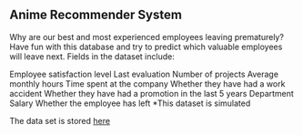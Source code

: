 Anime Recommender System
-----------------------

Why are our best and most experienced employees leaving prematurely? Have fun with this database and try to predict which valuable employees will leave next. Fields in the dataset include:

Employee satisfaction level
Last evaluation
Number of projects
Average monthly hours
Time spent at the company
Whether they have had a work accident
Whether they have had a promotion in the last 5 years
Department
Salary
Whether the employee has left
*This dataset is simulated

 
The data set is stored [here](https://www.kaggle.com/ludobenistant/hr-analytics)

